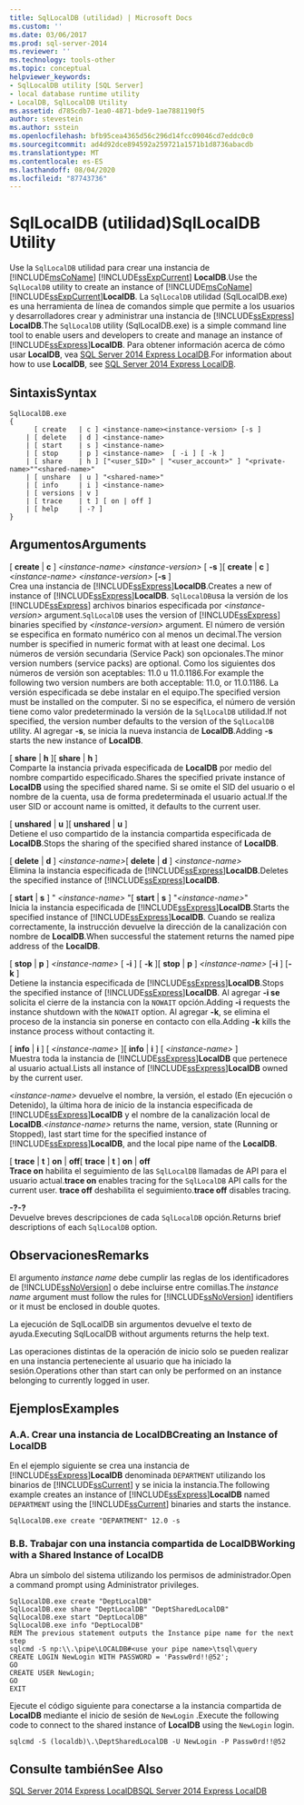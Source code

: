 ```yaml
---
title: SqlLocalDB (utilidad) | Microsoft Docs
ms.custom: ''
ms.date: 03/06/2017
ms.prod: sql-server-2014
ms.reviewer: ''
ms.technology: tools-other
ms.topic: conceptual
helpviewer_keywords:
- SqlLocalDB utility [SQL Server]
- local database runtime utility
- LocalDB, SqlLocalDB Utility
ms.assetid: d785cdb7-1ea0-4871-bde9-1ae7881190f5
author: stevestein
ms.author: sstein
ms.openlocfilehash: bfb95cea4365d56c296d14fcc09046cd7eddc0c0
ms.sourcegitcommit: ad4d92dce894592a259721a1571b1d8736abacdb
ms.translationtype: MT
ms.contentlocale: es-ES
ms.lasthandoff: 08/04/2020
ms.locfileid: "87743736"
---
```

# <a name="sqllocaldb-utility"></a><span data-ttu-id="777e3-102">SqlLocalDB (utilidad)</span><span class="sxs-lookup"><span data-stu-id="777e3-102">SqlLocalDB Utility</span></span>
  <span data-ttu-id="777e3-103">Use la `SqlLocalDB` utilidad para crear una instancia de [!INCLUDE[msCoName](../includes/msconame-md.md)] [!INCLUDE[ssExpCurrent](../includes/ssexpcurrent-md.md)] **LocalDB**.</span><span class="sxs-lookup"><span data-stu-id="777e3-103">Use the `SqlLocalDB` utility to create an instance of [!INCLUDE[msCoName](../includes/msconame-md.md)][!INCLUDE[ssExpCurrent](../includes/ssexpcurrent-md.md)]**LocalDB**.</span></span> <span data-ttu-id="777e3-104">La `SqlLocalDB` utilidad (SqlLocalDB.exe) es una herramienta de línea de comandos simple que permite a los usuarios y desarrolladores crear y administrar una instancia de [!INCLUDE[ssExpress](../includes/ssexpress-md.md)] **LocalDB**.</span><span class="sxs-lookup"><span data-stu-id="777e3-104">The `SqlLocalDB` utility (SqlLocalDB.exe) is a simple command line tool to enable users and developers to create and manage an instance of [!INCLUDE[ssExpress](../includes/ssexpress-md.md)]**LocalDB**.</span></span> <span data-ttu-id="777e3-105">Para obtener información acerca de cómo usar **LocalDB**, vea [SQL Server 2014 Express LocalDB](../database-engine/configure-windows/sql-server-2016-express-localdb.md).</span><span class="sxs-lookup"><span data-stu-id="777e3-105">For information about how to use **LocalDB**, see [SQL Server 2014 Express LocalDB](../database-engine/configure-windows/sql-server-2016-express-localdb.md).</span></span>  
  
## <a name="syntax"></a><span data-ttu-id="777e3-106">Sintaxis</span><span class="sxs-lookup"><span data-stu-id="777e3-106">Syntax</span></span>  
  
```  
SqlLocalDB.exe   
{  
      [ create   | c ] <instance-name><instance-version> [-s ]  
    | [ delete   | d ] <instance-name>  
    | [ start    | s ] <instance-name>  
    | [ stop     | p ] <instance-name>  [ -i ] [ -k ]  
    | [ share    | h ] ["<user_SID>" | "<user_account>" ] "<private-name>""<shared-name>"  
    | [ unshare  | u ] "<shared-name>"  
    | [ info     | i ] <instance-name>  
    | [ versions | v ]  
    | [ trace    | t ] [ on | off ]  
    | [ help     | -? ]  
}  
```  
  
## <a name="arguments"></a><span data-ttu-id="777e3-107">Argumentos</span><span class="sxs-lookup"><span data-stu-id="777e3-107">Arguments</span></span>  
 <span data-ttu-id="777e3-108">[ **create** | **c** ] *\<instance-name>* *\<instance-version>* [ **-s** ]</span><span class="sxs-lookup"><span data-stu-id="777e3-108">[ **create** | **c** ] *\<instance-name>* *\<instance-version>* [**-s** ]</span></span>  
 <span data-ttu-id="777e3-109">Crea una instancia de [!INCLUDE[ssExpress](../includes/ssexpress-md.md)]**LocalDB**.</span><span class="sxs-lookup"><span data-stu-id="777e3-109">Creates a new of instance of [!INCLUDE[ssExpress](../includes/ssexpress-md.md)]**LocalDB**.</span></span> <span data-ttu-id="777e3-110">`SqlLocalDB`usa la versión de los [!INCLUDE[ssExpress](../includes/ssexpress-md.md)] archivos binarios especificada por *\<instance-version>* argument.</span><span class="sxs-lookup"><span data-stu-id="777e3-110">`SqlLocalDB` uses the version of [!INCLUDE[ssExpress](../includes/ssexpress-md.md)] binaries specified by *\<instance-version>* argument.</span></span> <span data-ttu-id="777e3-111">El número de versión se especifica en formato numérico con al menos un decimal.</span><span class="sxs-lookup"><span data-stu-id="777e3-111">The version number is specified in numeric format with at least one decimal.</span></span> <span data-ttu-id="777e3-112">Los números de versión secundaria (Service Pack) son opcionales.</span><span class="sxs-lookup"><span data-stu-id="777e3-112">The minor version numbers (service packs) are optional.</span></span> <span data-ttu-id="777e3-113">Como los siguientes dos números de versión son aceptables: 11.0 u 11.0.1186.</span><span class="sxs-lookup"><span data-stu-id="777e3-113">For example the following two version numbers are both acceptable: 11.0, or 11.0.1186.</span></span> <span data-ttu-id="777e3-114">La versión especificada se debe instalar en el equipo.</span><span class="sxs-lookup"><span data-stu-id="777e3-114">The specified version must be installed on the computer.</span></span> <span data-ttu-id="777e3-115">Si no se especifica, el número de versión tiene como valor predeterminado la versión de la `SqlLocalDB` utilidad.</span><span class="sxs-lookup"><span data-stu-id="777e3-115">If not specified, the version number defaults to the version of the `SqlLocalDB` utility.</span></span> <span data-ttu-id="777e3-116">Al agregar **-s**, se inicia la nueva instancia de **LocalDB**.</span><span class="sxs-lookup"><span data-stu-id="777e3-116">Adding **-s** starts the new instance of **LocalDB**.</span></span>  
  
 <span data-ttu-id="777e3-117">[ **share** | **h** ]</span><span class="sxs-lookup"><span data-stu-id="777e3-117">[ **share** | **h** ]</span></span>  
 <span data-ttu-id="777e3-118">Comparte la instancia privada especificada de **LocalDB** por medio del nombre compartido especificado.</span><span class="sxs-lookup"><span data-stu-id="777e3-118">Shares the specified private instance of **LocalDB** using the specified shared name.</span></span> <span data-ttu-id="777e3-119">Si se omite el SID del usuario o el nombre de la cuenta, usa de forma predeterminada el usuario actual.</span><span class="sxs-lookup"><span data-stu-id="777e3-119">If the user SID or account name is omitted, it defaults to the current user.</span></span>  
  
 <span data-ttu-id="777e3-120">[ **unshared** | **u** ]</span><span class="sxs-lookup"><span data-stu-id="777e3-120">[ **unshared** | **u** ]</span></span>  
 <span data-ttu-id="777e3-121">Detiene el uso compartido de la instancia compartida especificada de **LocalDB**.</span><span class="sxs-lookup"><span data-stu-id="777e3-121">Stops the sharing of the specified shared instance of **LocalDB**.</span></span>  
  
 <span data-ttu-id="777e3-122">[ **delete** | **d** ] *\<instance-name>*</span><span class="sxs-lookup"><span data-stu-id="777e3-122">[ **delete** | **d** ] *\<instance-name>*</span></span>  
 <span data-ttu-id="777e3-123">Elimina la instancia especificada de [!INCLUDE[ssExpress](../includes/ssexpress-md.md)]**LocalDB**.</span><span class="sxs-lookup"><span data-stu-id="777e3-123">Deletes the specified instance of [!INCLUDE[ssExpress](../includes/ssexpress-md.md)]**LocalDB**.</span></span>  
  
 <span data-ttu-id="777e3-124">[ **start** | **s** ] " *\<instance-name>* "</span><span class="sxs-lookup"><span data-stu-id="777e3-124">[ **start** | **s** ] "*\<instance-name>*"</span></span>  
 <span data-ttu-id="777e3-125">Inicia la instancia especificada de [!INCLUDE[ssExpress](../includes/ssexpress-md.md)]**LocalDB**.</span><span class="sxs-lookup"><span data-stu-id="777e3-125">Starts the specified instance of [!INCLUDE[ssExpress](../includes/ssexpress-md.md)]**LocalDB**.</span></span> <span data-ttu-id="777e3-126">Cuando se realiza correctamente, la instrucción devuelve la dirección de la canalización con nombre de **LocalDB**.</span><span class="sxs-lookup"><span data-stu-id="777e3-126">When successful the statement returns the named pipe address of the **LocalDB**.</span></span>  
  
 <span data-ttu-id="777e3-127">[ **stop** | **p** ] *\<instance-name>* [ **-i** ] [ **-k** ]</span><span class="sxs-lookup"><span data-stu-id="777e3-127">[ **stop** | **p** ] *\<instance-name>* [**-i** ] [**-k** ]</span></span>  
 <span data-ttu-id="777e3-128">Detiene la instancia especificada de [!INCLUDE[ssExpress](../includes/ssexpress-md.md)]**LocalDB**.</span><span class="sxs-lookup"><span data-stu-id="777e3-128">Stops the specified instance of [!INCLUDE[ssExpress](../includes/ssexpress-md.md)]**LocalDB**.</span></span> <span data-ttu-id="777e3-129">Al agregar **-i se** solicita el cierre de la instancia con la `NOWAIT` opción.</span><span class="sxs-lookup"><span data-stu-id="777e3-129">Adding **-i** requests the instance shutdown with the `NOWAIT` option.</span></span> <span data-ttu-id="777e3-130">Al agregar **-k**, se elimina el proceso de la instancia sin ponerse en contacto con ella.</span><span class="sxs-lookup"><span data-stu-id="777e3-130">Adding **-k** kills the instance process without contacting it.</span></span>  
  
 <span data-ttu-id="777e3-131">[ **info** | **i** ] [ *\<instance-name>* ]</span><span class="sxs-lookup"><span data-stu-id="777e3-131">[ **info** | **i** ] [ *\<instance-name>* ]</span></span>  
 <span data-ttu-id="777e3-132">Muestra toda la instancia de [!INCLUDE[ssExpress](../includes/ssexpress-md.md)]**LocalDB** que pertenece al usuario actual.</span><span class="sxs-lookup"><span data-stu-id="777e3-132">Lists all instance of [!INCLUDE[ssExpress](../includes/ssexpress-md.md)]**LocalDB** owned by the current user.</span></span>  
  
 <span data-ttu-id="777e3-133">*\<instance-name>* devuelve el nombre, la versión, el estado (En ejecución o Detenido), la última hora de inicio de la instancia especificada de [!INCLUDE[ssExpress](../includes/ssexpress-md.md)]**LocalDB** y el nombre de la canalización local de **LocalDB**.</span><span class="sxs-lookup"><span data-stu-id="777e3-133">*\<instance-name>* returns the name, version, state (Running or Stopped), last start time for the specified instance of [!INCLUDE[ssExpress](../includes/ssexpress-md.md)]**LocalDB**, and the local pipe name of the **LocalDB**.</span></span>  
  
 <span data-ttu-id="777e3-134">[ **trace** | **t** ] **on** | **off**</span><span class="sxs-lookup"><span data-stu-id="777e3-134">[ **trace** | **t** ] **on** | **off**</span></span>  
 <span data-ttu-id="777e3-135">**Trace on** habilita el seguimiento de las `SqlLocalDB` llamadas de API para el usuario actual.</span><span class="sxs-lookup"><span data-stu-id="777e3-135">**trace on** enables tracing for the `SqlLocalDB` API calls for the current user.</span></span> <span data-ttu-id="777e3-136">**trace off** deshabilita el seguimiento.</span><span class="sxs-lookup"><span data-stu-id="777e3-136">**trace off** disables tracing.</span></span>  
  
 <span data-ttu-id="777e3-137">**-?**</span><span class="sxs-lookup"><span data-stu-id="777e3-137">**-?**</span></span>  
 <span data-ttu-id="777e3-138">Devuelve breves descripciones de cada `SqlLocalDB` opción.</span><span class="sxs-lookup"><span data-stu-id="777e3-138">Returns brief descriptions of each `SqlLocalDB` option.</span></span>  
  
## <a name="remarks"></a><span data-ttu-id="777e3-139">Observaciones</span><span class="sxs-lookup"><span data-stu-id="777e3-139">Remarks</span></span>  
 <span data-ttu-id="777e3-140">El argumento *instance name* debe cumplir las reglas de los identificadores de [!INCLUDE[ssNoVersion](../includes/ssnoversion-md.md)] o debe incluirse entre comillas.</span><span class="sxs-lookup"><span data-stu-id="777e3-140">The *instance name* argument must follow the rules for [!INCLUDE[ssNoVersion](../includes/ssnoversion-md.md)] identifiers or it must be enclosed in double quotes.</span></span>  
  
 <span data-ttu-id="777e3-141">La ejecución de SqlLocalDB sin argumentos devuelve el texto de ayuda.</span><span class="sxs-lookup"><span data-stu-id="777e3-141">Executing SqlLocalDB without arguments returns the help text.</span></span>  
  
 <span data-ttu-id="777e3-142">Las operaciones distintas de la operación de inicio solo se pueden realizar en una instancia perteneciente al usuario que ha iniciado la sesión.</span><span class="sxs-lookup"><span data-stu-id="777e3-142">Operations other than start can only be performed on an instance belonging to currently logged in user.</span></span>  
  
## <a name="examples"></a><span data-ttu-id="777e3-143">Ejemplos</span><span class="sxs-lookup"><span data-stu-id="777e3-143">Examples</span></span>  
  
### <a name="a-creating-an-instance-of-localdb"></a><span data-ttu-id="777e3-144">A.</span><span class="sxs-lookup"><span data-stu-id="777e3-144">A.</span></span> <span data-ttu-id="777e3-145">Crear una instancia de LocalDB</span><span class="sxs-lookup"><span data-stu-id="777e3-145">Creating an Instance of LocalDB</span></span>  
 <span data-ttu-id="777e3-146">En el ejemplo siguiente se crea una instancia de [!INCLUDE[ssExpress](../includes/ssexpress-md.md)]**LocalDB** denominada `DEPARTMENT` utilizando los binarios de [!INCLUDE[ssCurrent](../includes/sscurrent-md.md)] y se inicia la instancia.</span><span class="sxs-lookup"><span data-stu-id="777e3-146">The following example creates an instance of [!INCLUDE[ssExpress](../includes/ssexpress-md.md)]**LocalDB** named `DEPARTMENT` using the [!INCLUDE[ssCurrent](../includes/sscurrent-md.md)] binaries and starts the instance.</span></span>  
  
```  
SqlLocalDB.exe create "DEPARTMENT" 12.0 -s  
```  
  
### <a name="b-working-with-a-shared-instance-of-localdb"></a><span data-ttu-id="777e3-147">B.</span><span class="sxs-lookup"><span data-stu-id="777e3-147">B.</span></span> <span data-ttu-id="777e3-148">Trabajar con una instancia compartida de LocalDB</span><span class="sxs-lookup"><span data-stu-id="777e3-148">Working with a Shared Instance of LocalDB</span></span>  
 <span data-ttu-id="777e3-149">Abra un símbolo del sistema utilizando los permisos de administrador.</span><span class="sxs-lookup"><span data-stu-id="777e3-149">Open a command prompt using Administrator privileges.</span></span>  
  
```  
SqlLocalDB.exe create "DeptLocalDB"  
SqlLocalDB.exe share "DeptLocalDB" "DeptSharedLocalDB"  
SqlLocalDB.exe start "DeptLocalDB"  
SqlLocalDB.exe info "DeptLocalDB"  
REM The previous statement outputs the Instance pipe name for the next step  
sqlcmd -S np:\\.\pipe\LOCALDB#<use your pipe name>\tsql\query  
CREATE LOGIN NewLogin WITH PASSWORD = 'Passw0rd!!@52';   
GO  
CREATE USER NewLogin;  
GO  
EXIT  
```  
  
 <span data-ttu-id="777e3-150">Ejecute el código siguiente para conectarse a la instancia compartida de **LocalDB** mediante el inicio de sesión de `NewLogin` .</span><span class="sxs-lookup"><span data-stu-id="777e3-150">Execute the following code to connect to the shared instance of **LocalDB** using the `NewLogin` login.</span></span>  
  
```  
sqlcmd -S (localdb)\.\DeptSharedLocalDB -U NewLogin -P Passw0rd!!@52  
```  
  
## <a name="see-also"></a><span data-ttu-id="777e3-151">Consulte también</span><span class="sxs-lookup"><span data-stu-id="777e3-151">See Also</span></span>  
 [<span data-ttu-id="777e3-152">SQL Server 2014 Express LocalDB</span><span class="sxs-lookup"><span data-stu-id="777e3-152">SQL Server 2014 Express LocalDB</span></span>](../database-engine/configure-windows/sql-server-2016-express-localdb.md)  
  
  
